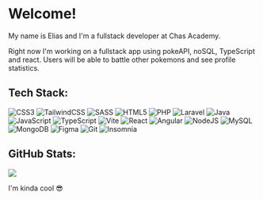 # Welcome!
My name is Elias and I'm a fullstack developer at Chas Academy.

Right now I'm working on a fullstack app using pokeAPI, noSQL, TypeScript and react. Users will be able to battle other pokemons and see profile statistics. <br> 

## Tech Stack:
![CSS3](https://img.shields.io/badge/css3-292e3f.svg?style=for-the-badge&logo=css3&logoColor=dc8564)
![TailwindCSS](https://img.shields.io/badge/tailwindcss-292e3f.svg?style=for-the-badge&logo=tailwind-css&logoColor=dc8564) 
![SASS](https://img.shields.io/badge/SASS-292e3f.svg?style=for-the-badge&logo=SASS&logoColor=dc8564) 
![HTML5](https://img.shields.io/badge/html5-292e3f.svg?style=for-the-badge&logo=html5&logoColor=dc8564) 
![PHP](https://img.shields.io/badge/php-292e3f.svg?style=for-the-badge&logo=php&logoColor=dc8564) 
![Laravel](https://img.shields.io/badge/laravel-292e3f.svg?style=for-the-badge&logo=laravel&logoColor=dc8564) 
![Java](https://img.shields.io/badge/java-292e3f.svg?style=for-the-badge&logo=openjdk&logoColor=dc8564) 
![JavaScript](https://img.shields.io/badge/javascript-292e3f.svg?style=for-the-badge&logo=javascript&logoColor=dc8564) 
![TypeScript](https://img.shields.io/badge/typescript-292e3f.svg?style=for-the-badge&logo=typescript&logoColor=dc8564) 
![Vite](https://img.shields.io/badge/vite-292e3f.svg?style=for-the-badge&logo=vite&logoColor=dc8564) 
![React](https://img.shields.io/badge/react-292e3f.svg?style=for-the-badge&logo=react&logoColor=dc8564) 
![Angular](https://img.shields.io/badge/angular-292e3f.svg?style=for-the-badge&logo=angular&logoColor=dc8564) 
![NodeJS](https://img.shields.io/badge/node.js-292e3f?style=for-the-badge&logo=node.js&logoColor=dc8564) 
![MySQL](https://img.shields.io/badge/mysql-292e3f.svg?style=for-the-badge&logo=mysql&logoColor=dc8564) 
![MongoDB](https://img.shields.io/badge/MongoDB-292e3f.svg?style=for-the-badge&logo=mongodb&logoColor=dc8564) 
![Figma](https://img.shields.io/badge/figma-292e3f.svg?style=for-the-badge&logo=figma&logoColor=dc8564) 
![Git](https://img.shields.io/badge/git-292e3f.svg?style=for-the-badge&logo=git&logoColor=dc8564) 
![Insomnia](https://img.shields.io/badge/Insomnia-292e3f?style=for-the-badge&logo=insomnia&logoColor=dc8564) 

## GitHub Stats:
<!-- ![](https://github-readme-stats.vercel.app/api?username=Elias-Larsson&theme=calm_pink&hide_border=true&include_all_commits=true&count_private=true)<br/> -->
![](https://nirzak-streak-stats.vercel.app/?user=Elias-Larsson&theme=calm_pink&hide_border=true)<br/>
<!-- ![](https://github-readme-stats.vercel.app/api/top-langs/?username=Elias-Larsson&theme=calm_pink&hide_border=true&include_all_commits=true&count_private=true&layout=compact) -->
I'm kinda cool 😎


